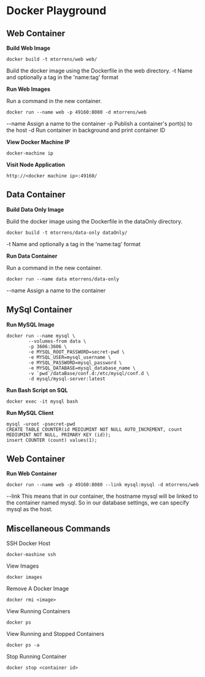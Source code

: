 Docker Playground
=================

Web Container
-------------

**Build Web Image**

    docker build -t mtorrens/web web/
    
Build the docker image using the Dockerfile in the web directory.
-t Name and optionally a tag in the 'name:tag' format
    
**Run Web Images**

Run a command in the new container.  

    docker run --name web -p 49160:8080 -d mtorrens/web 
  
--name Assign a name to the container
-p Publish a container's port(s) to the host
-d Run container in background and print container ID
    
**View Docker Machine IP**

    docker-machine ip
    
**Visit Node Application**

    http://<docker machine ip>:49160/

Data Container
--------------
    
**Build Data Only Image**

Build the docker image using the Dockerfile in the dataOnly directory.

    docker build -t mtorrens/data-only dataOnly/    

-t Name and optionally a tag in the 'name:tag' format
    
**Run Data Container**

Run a command in the new container. 

    docker run --name data mtorrens/data-only
        
--name Assign a name to the container
    
    
MySql Container
---------------
    
**Run MySQL Image**

    docker run --name mysql \
            --volumes-from data \
            -p 3606:3606 \
            -e MYSQL_ROOT_PASSWORD=secret-pwd \
            -e MYSQL_USER=mysql_username \
            -e MYSQL_PASSWORD=mysql_password \
            -e MYSQL_DATABASE=mysql_database_name \
            -v `pwd`/dataBase/conf.d:/etc/mysql/conf.d \
            -d mysql/mysql-server:latest
            
**Run Bash Script on SQL**

    docker exec -it mysql bash
    
**Run MySQL Client**

    mysql -uroot -psecret-pwd
    CREATE TABLE COUNTER(id MEDIUMINT NOT NULL AUTO_INCREMENT, count MEDIUMINT NOT NULL, PRIMARY KEY (id));
    insert COUNTER (count) values(1); 
    
Web Container
--------------

**Run Web Container** 

    docker run --name web -p 49160:8080 --link mysql:mysql -d mtorrens/web 
    
--link This means that in our container, the hostname mysql will be linked to the container named mysql. So in our database settings, we can specify mysql as the host.
    
    
Miscellaneous Commands
----------------------    
    
SSH Docker Host
    
    docker-mashine ssh    
    
View Images

    docker images

Remove A Docker Image

    docker rmi <image>
    
View Running Containers

    docker ps
    
View Running and Stopped Containers

    docker ps -a
    
Stop Running Container

    docker stop <container id>   
